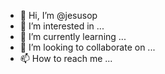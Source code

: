 - 👋 Hi, I’m @jesusop
- 👀 I’m interested in ...
- 🌱 I’m currently learning ...
- 💞️ I’m looking to collaborate on ...
- 📫 How to reach me ...

<!---
jesusop/jesusop is a ✨ special ✨ repository because its `README.md` (this file) appears on your GitHub profile.
You can click the Preview link to take a look at your changes.
--->
